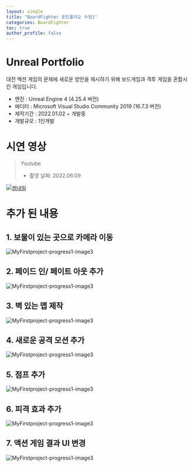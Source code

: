 ```yaml
---
layout: single
title: "BoardFighter 포트폴리오 수정1"
categories: BoardFighter
toc: true
author_profile: false
---
```


# Unreal Portfolio

대전 액션 게임의 문제에 새로운 방안을 제시하기 위해 보드게임과 격투 게임을 혼합시킨 게임입니다.

 - 엔진 : Unreal Engine 4 (4.25.4 버전)
 - 에디터 : Microsoft Visual Studio Community 2019 (16.7.3 버전)
 - 제작기간 : 2022.01.02 ~ 개발중
 - 개발규모 : 1인개발



# 시연 영상

> Youtube
>
> * 촬영 날짜: 2022.06.09

[![썸내일](http://img.youtube.com/vi/uR-nESztfpk/0.jpg)](https://youtu.be/uR-nESztfpk)



# 추가 된 내용



## 1. 보물이 있는 곳으로 카메라 이동

![MyFirstproject-progress1-image3](../../images\2022-08-10-Myfirstproject-progress1/MyFirstproject-progress1-image1.gif)



## 2. 페이드 인/ 페이트 아웃 추가

![MyFirstproject-progress1-image3](../../images\2022-08-10-Myfirstproject-progress1/MyFirstproject-progress1-image2.gif)



## 3. 벽 있는 맵 제작

![MyFirstproject-progress1-image3](../../images\2022-08-10-Myfirstproject-progress1/MyFirstproject-progress1-image3.png)



## 4. 새로운 공격 모션 추가

![MyFirstproject-progress1-image3](../../images\2022-08-10-Myfirstproject-progress1/MyFirstproject-progress1-image4.png)



## 5. 점프 추가

![MyFirstproject-progress1-image3](../../images\2022-08-10-Myfirstproject-progress1/MyFirstproject-progress1-image5.png)



## 6. 피격 효과 추가

![MyFirstproject-progress1-image3](../../images\2022-08-10-Myfirstproject-progress1/MyFirstproject-progress1-image6.png)



## 7. 액션 게임 결과 UI 변경

![MyFirstproject-progress1-image3](../../images\2022-08-10-Myfirstproject-progress1/MyFirstproject-progress1-image7.png)
